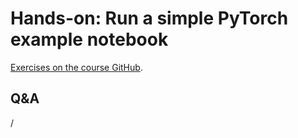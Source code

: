 # Hands-on: Run a simple PyTorch example notebook

<!--
[Exercises on the course GitHub](https://github.com/Lumi-supercomputer/Getting_Started_with_AI_workshop/tree/ai-20251008/02_Using_the_LUMI_web_interface).
-->

[Exercises on the course GitHub](https://github.com/Lumi-supercomputer/Getting_Started_with_AI_workshop/tree/main/02_Using_the_LUMI_web_interface).

<!--
A video recording of the discussion of the solution will follow.
-->

<!--
<video src="https://462000265.lumidata.eu/ai-20251008/recordings/E02_Webinterface.mp4" controls="controls"></video>
-->


## Q&A

/
